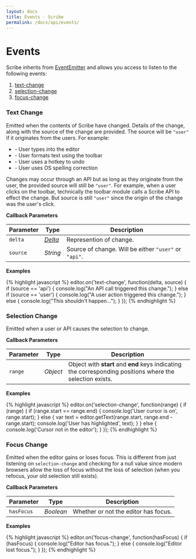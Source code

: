 ```yaml
---
layout: docs
title: Events - Scribe
permalink: /docs/api/events/
---
```


# Events

Scribe inherits from [EventEmitter](https://github.com/asyncly/EventEmitter2) and allows you access to listen to the following events:

1. [text-change](#text-change)
1. [selection-change](#selection-change)
1. [focus-change](#focus-change)

### Text Change

Emitted when the contents of Scribe have changed. Details of the change, along with the source of the change are provided. The source will be `"user"` if it originates from the users. For example:

- \- User types into the editor
- \- User formats text using the toolbar
- \- User uses a hotkey to undo
- \- User uses OS spelling correction

Changes may occur through an API but as long as they originate from the user, the provided source will still be `"user"`. For example, when a user clicks on the toolbar, technically the toolbar module calls a Scribe API to effect the change. But source is still `"user"` since the origin of the change was the user's click.

**Callback Parameters**

| Parameter | Type                         | Description
|-----------|------------------------------|------------
| `delta`   | [_Delta_](/docs/api/deltas/) | Represention of change.
| `source`  | _String_                     | Source of change. Will be either `"user"` or `"api"`.

**Examples**

{% highlight javascript %}
editor.on('text-change', function(delta, source) {
  if (source == 'api') {
    console.log("An API call triggered this change.");
  } else if (source == 'user') {
    console.log("A user action triggered this change.");
  } else {
    console.log("This shouldn't happen...");
  }
});
{% endhighlight %}

### Selection Change

Emitted when a user or API causes the selection to change.

**Callback Parameters**

| Parameter | Type     | Description
|-----------|----------|------------
| `range`   | _Object_ | Object with **start** and **end** keys indicating the corresponding positions where the selection exists.

**Examples**

{% highlight javascript %}
editor.on('selection-change', function(range) {
  if (range) {
    if (range.start == range.end) {
      console.log('User cursor is on', range.start);
    } else {
      var text = editor.getText(range.start, range.end - range.start);
      console.log('User has highlighted', text);
    }
  } else {
    console.log('Cursor not in the editor');
  }
});
{% endhighlight %}

### Focus Change

Emitted when the editor gains or loses focus. This is different from just listening on `selection-change` and checking for a null value since modern browsers allow the loss of focus without the loss of selection (when you refocus, your old selection still exists).

**Callback Parameters**

| Parameter  | Type      | Description
|------------|-----------|------------
| `hasFocus` | _Boolean_ | Whether or not the editor has focus.

**Examples**

{% highlight javascript %}
editor.on('focus-change', function(hasFocus) {
  if (hasFocus) {
    console.log("Editor has focus.");
  } else {
    console.log("Editor lost focus.");
  }
});
{% endhighlight %}
